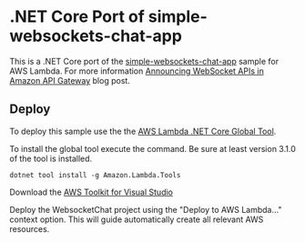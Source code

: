 # .NET Core Port of simple-websockets-chat-app

This is a .NET Core port of the [simple-websockets-chat-app](https://github.com/aws-samples/simple-websockets-chat-app) sample for AWS Lambda. For more information [Announcing WebSocket APIs in Amazon API Gateway](https://aws.amazon.com/blogs/compute/announcing-websocket-apis-in-amazon-api-gateway/) blog post.

## Deploy

To deploy this sample use the the [AWS Lambda .NET Core Global Tool](https://aws.amazon.com/blogs/developer/net-core-global-tools-for-aws/).

To install the global tool execute the command. Be sure at least version 3.1.0 of the tool is installed.

```
dotnet tool install -g Amazon.Lambda.Tools
```

Download the [AWS Toolkit for Visual Studio](https://aws.amazon.com/visualstudio/)

Deploy the WebsocketChat project using the "Deploy to AWS Lambda..." context option. This will guide automatically create all relevant AWS resources.